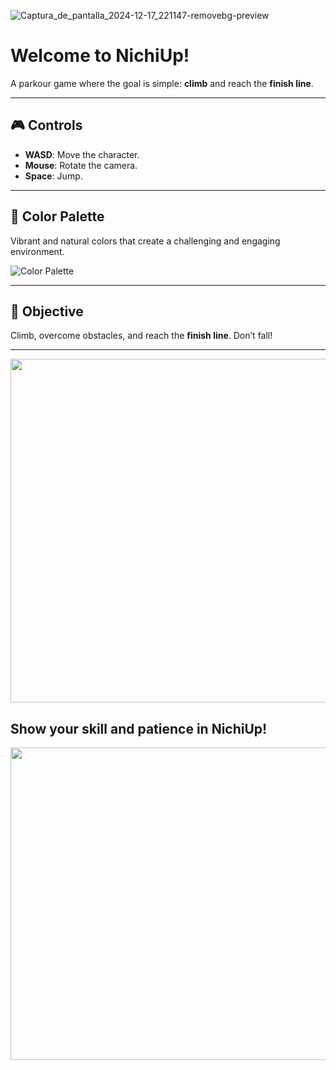 ![Captura_de_pantalla_2024-12-17_221147-removebg-preview](https://github.com/user-attachments/assets/62ddbecd-28d9-40c3-8917-17e750b3e9dd)

# Welcome to **NichiUp**!  
A parkour game where the goal is simple: **climb** and reach the **finish line**.  

---

## 🎮 **Controls**  
- **WASD**: Move the character.  
- **Mouse**: Rotate the camera.  
- **Space**: Jump.  

---

## 🎨 **Color Palette**  
Vibrant and natural colors that create a challenging and engaging environment.  

![Color Palette](https://github.com/user-attachments/assets/48a4f985-bd91-4029-918a-5dbae29e6e46)

---

## 🚀 **Objective**  
Climb, overcome obstacles, and reach the **finish line**. Don’t fall!

---

<img src="https://github.com/user-attachments/assets/9fe4f073-9924-4605-a3f8-c397a7b8155a" width="1920" height="550" />

## Show your skill and patience in **NichiUp**!

<img src="https://github.com/user-attachments/assets/24a053a5-48d1-406b-9586-94eccc116448" width="1920" height="500" />

